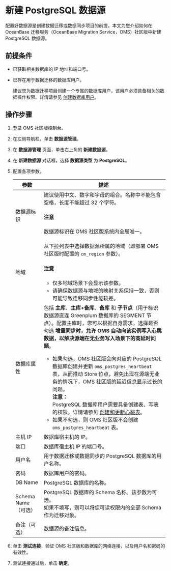 # 新建 PostgreSQL 数据源

配置好数据源是创建数据迁移或数据同步项目的前提。本文为您介绍如何在 OceanBase 迁移服务（OceanBase Migration Service，OMS）社区版中新建 PostgreSQL 数据源。

## 前提条件

* 已获取相关数据库的 IP 地址和端口号。

* 已存在用于数据迁移的数据库用户。

  建议您为数据迁移项目创建一个专属的数据库用户，该用户必须具备相关的数据操作权限。详情请参见 [创建数据库用户](../300.create-a-database-user.md)。

## 操作步骤

1. 登录 OMS 社区版控制台。

2. 在左侧导航栏，单击 **数据源管理**。

3. 在 **数据源管理** 页面，单击右上角的 **新建数据源**。

4. 在 **新建数据源** 对话框，选择 **数据源类型** 为 **PostgreSQL**。

5. 配置各项参数。

   |   **参数**    |                     **描述**                |
   |-------------|--------------------------------------------------------|
   | 数据源标识       | 建议使用中文、数字和字母的组合。名称中不能包含空格，长度不能超过 32 个字符。 <main id="notice" type='notice'><h4>注意</h4><p>数据源标识在 OMS 社区版系统内全局唯一。</p></main>                                                                                                                                                                                                                                                                                |
   | 地域          | 从下拉列表中选择数据源所属的地域（即部署 OMS 社区版时配置的 `cm_region` 参数）。<main id="notice" type='notice'><h4>注意</h4><ul><li> 仅多地域场景下会显示该参数。   <li>请确保数据源与地域的映射关系保持一致，否则可能导致迁移同步性能较差。    </ul> </main>                                                                                                                  |
   | 数据库属性       | 包括 **主库**、**主库+备库**、**备库** 和 **子节点**（用于标识数据源直连 Greenplum 数据库的 SEGMENT 节点）。配置主库时，您可以根据自身需求，选择是否勾选 **增量同步时，允许 OMS 自动向该实例写入心跳数据，以解决源端在无业务写入场景下的高延时问题**。 <ul><li> 如果勾选，OMS 社区版会向对应的 PostgreSQL 数据库创建并更新 `oms_postgres_heartbeat` 表，从而推动 Store 位点，避免出现在源端无业务的情况下，OMS 社区版的延迟信息显示过长的问题。<br> **注意：** <br>PostgreSQL 数据库用户需要具备创建表、写表的权限。详情请参见 [创建和更新心跳表](../../600.data-migration/1600.migration-function-introduction/700.create-heartbeat.md)。   <li> 如果不勾选，则 OMS 社区版不会创建 `oms_postgres_heartbeat` 表。</ul>    |
   | 主机 IP       | 数据库宿主机的 IP。                                                                                                                                                                                                                                                                                 |
   | 端口          | 数据库宿主机 IP 的端口号。                                                                                                                                                                                                                                                                                                                                          |
   | 用户名         | 用于数据迁移或数据同步的 PostgreSQL 数据库的用户名称。                                                                                                                                                                                                                                                                                                                             |
   | 密码          | 数据库用户的密码。                                                                                                                                                                                                                                                                                                                                                |
   | DB Name | PostgreSQL 数据库的名称。                                                                                                                                                                                                                                                                                                                                            |
   |Schema Name（可选）| PostgreSQL 数据库的 Schema 名称。该参数为可选。<br>如果不填写，则可以将您可读权限内的全部 Schema 作为迁移对象。                    |
   | 备注（可选）      | 数据源的备注信息。                                                                                                                                                                                                                                                                                                                                                |

6. 单击 **测试连接**，验证 OMS 社区版和数据库的网络连接，以及用户名和密码的有效性。

7. 测试连接通过后，单击 **确定**。
